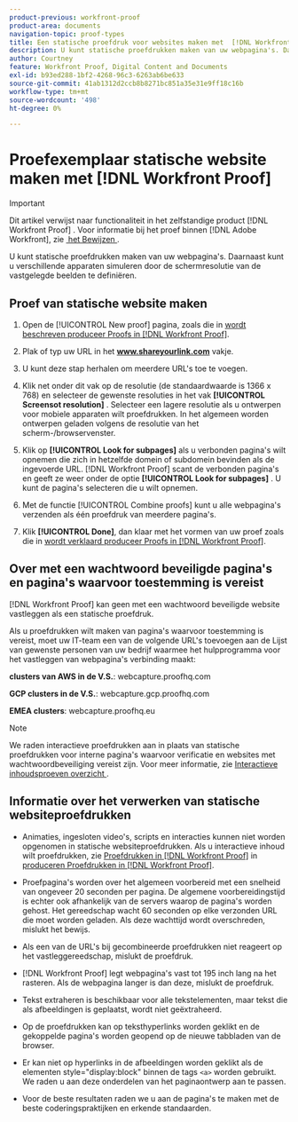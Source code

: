 ```yaml
---
product-previous: workfront-proof
product-area: documents
navigation-topic: proof-types
title: Een statische proefdruk voor websites maken met  [!DNL Workfront Proof]
description: U kunt statische proefdrukken maken van uw webpagina's. Daarnaast kunt u verschillende apparaten simuleren door de schermresolutie van de vastgelegde beelden te definiëren.
author: Courtney
feature: Workfront Proof, Digital Content and Documents
exl-id: b93ed288-1bf2-4268-96c3-6263ab6be633
source-git-commit: 41ab1312d2ccb8b8271bc851a35e31e9ff18c16b
workflow-type: tm+mt
source-wordcount: '498'
ht-degree: 0%

---
```


# Proefexemplaar statische website maken met [!DNL Workfront Proof]

>[!IMPORTANT]
>
>Dit artikel verwijst naar functionaliteit in het zelfstandige product [!DNL Workfront Proof] . Voor informatie bij het proef binnen [!DNL Adobe Workfront], zie [&#x200B; het Bewijzen &#x200B;](../../../review-and-approve-work/proofing/proofing.md).

U kunt statische proefdrukken maken van uw webpagina&#39;s. Daarnaast kunt u verschillende apparaten simuleren door de schermresolutie van de vastgelegde beelden te definiëren.

## Proef van statische website maken

1. Open de [!UICONTROL New proof] pagina, zoals die in [&#x200B; wordt beschreven produceer Proofs in  [!DNL Workfront Proof]](../../../workfront-proof/wp-work-proofsfiles/create-proofs-and-files/generate-proofs.md).
1. Plak of typ uw URL in het **www.shareyourlink.com** vakje.
1. U kunt deze stap herhalen om meerdere URL&#39;s toe te voegen.
1. Klik net onder dit vak op de resolutie (de standaardwaarde is 1366 x 768) en selecteer de gewenste resoluties in het vak **[!UICONTROL Screensot resolution]** .
Selecteer een lagere resolutie als u ontwerpen voor mobiele apparaten wilt proefdrukken. In het algemeen worden ontwerpen geladen volgens de resolutie van het scherm-/browservenster.

1. Klik op **[!UICONTROL Look for subpages]** als u verbonden pagina&#39;s wilt opnemen die zich in hetzelfde domein of subdomein bevinden als de ingevoerde URL.
   [!DNL Workfront Proof] scant de verbonden pagina&#39;s en geeft ze weer onder de optie **[!UICONTROL Look for subpages]** . U kunt de pagina&#39;s selecteren die u wilt opnemen.

1. Met de functie [!UICONTROL Combine proofs] kunt u alle webpagina&#39;s verzenden als één proefdruk van meerdere pagina&#39;s.
1. Klik **[!UICONTROL Done]**, dan klaar met het vormen van uw proef zoals die in [&#x200B; wordt verklaard produceer Proofs in  [!DNL Workfront Proof]](../../../workfront-proof/wp-work-proofsfiles/create-proofs-and-files/generate-proofs.md).

## Over met een wachtwoord beveiligde pagina&#39;s en pagina&#39;s waarvoor toestemming is vereist

[!DNL Workfront Proof] kan geen met een wachtwoord beveiligde website vastleggen als een statische proefdruk.

Als u proefdrukken wilt maken van pagina&#39;s waarvoor toestemming is vereist, moet uw IT-team een van de volgende URL&#39;s toevoegen aan de Lijst van gewenste personen van uw bedrijf waarmee het hulpprogramma voor het vastleggen van webpagina&#39;s verbinding maakt:

**clusters van AWS in de V.S.**: webcapture.proofhq.com

**GCP clusters in de V.S.**: webcapture.gcp.proofhq.com

**EMEA clusters**: webcapture.proofhq.eu

>[!NOTE]
>
>We raden interactieve proefdrukken aan in plaats van statische proefdrukken voor interne pagina&#39;s waarvoor verificatie en websites met wachtwoordbeveiliging vereist zijn. Voor meer informatie, zie [&#x200B; Interactieve inhoudsproeven overzicht &#x200B;](../../../review-and-approve-work/proofing/proofing-overview/interactive-content-proofs.md).

## Informatie over het verwerken van statische websiteproefdrukken

* Animaties, ingesloten video&#39;s, scripts en interacties kunnen niet worden opgenomen in statische websiteproefdrukken. Als u interactieve inhoud wilt proefdrukken, zie [&#x200B; Proefdrukken in  [!DNL Workfront Proof]](../../../workfront-proof/wp-work-proofsfiles/create-proofs-and-files/generate-proofs.md) in [&#x200B; produceren Proefdrukken in  [!DNL Workfront Proof]](../../../workfront-proof/wp-work-proofsfiles/create-proofs-and-files/generate-proofs.md).

* Proefpagina&#39;s worden over het algemeen voorbereid met een snelheid van ongeveer 20 seconden per pagina. De algemene voorbereidingstijd is echter ook afhankelijk van de servers waarop de pagina&#39;s worden gehost. Het gereedschap wacht 60 seconden op elke verzonden URL die moet worden geladen. Als deze wachttijd wordt overschreden, mislukt het bewijs.
* Als een van de URL&#39;s bij gecombineerde proefdrukken niet reageert op het vastleggereedschap, mislukt de proefdruk.
* [!DNL Workfront Proof] legt webpagina&#39;s vast tot 195 inch lang na het rasteren. Als de webpagina langer is dan deze, mislukt de proefdruk.
* Tekst extraheren is beschikbaar voor alle tekstelementen, maar tekst die als afbeeldingen is geplaatst, wordt niet geëxtraheerd.
* Op de proefdrukken kan op teksthyperlinks worden geklikt en de gekoppelde pagina&#39;s worden geopend op de nieuwe tabbladen van de browser.
* Er kan niet op hyperlinks in de afbeeldingen worden geklikt als de elementen style=&quot;display:block&quot; binnen de tags `<a>` worden gebruikt. We raden u aan deze onderdelen van het paginaontwerp aan te passen.
* Voor de beste resultaten raden we u aan de pagina&#39;s te maken met de beste coderingspraktijken en erkende standaarden.
